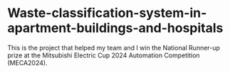 # Waste-classification-system-in-apartment-buildings-and-hospitals
This is the project that helped my team and I win the National Runner-up prize at the Mitsubishi Electric Cup 2024 Automation Competition (MECA2024).
